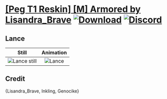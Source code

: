 # [\[Peg T1 Reskin\] \[M\] Armored by Lisandra_Brave](./) [![Download](https://img.shields.io/badge/Download--red?style=social&logo=github)](https://minhaskamal.github.io/DownGit/#/home?url=https://github.com/Klokinator/FE-Repo/tree/main/Battle%20Animations%2FMounted%20-%20Pegs%2C%20Wyverns%2C%20Griffons%2F%5BPeg%20T1%20Reskin%5D%20%5BM%5D%20Armored%20by%20Lisandra_Brave%2F2.%20Lance) [![Discord](https://img.shields.io/badge/Discord--blue?style=social&logo=discord)](https://discord.gg/C7VNGnyTPA)

## Lance

| Still | Animation |
| :---: | :-------: |
| ![Lance still](./Lance_000.png) | ![Lance](./Lance.gif) |

## Credit

{Lisandra_Brave, Inkling, Genocike}
